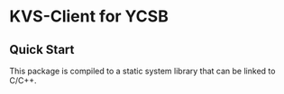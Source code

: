 # KVS-Client for YCSB

## Quick Start
This package is compiled to a static system library that can be linked to C/C++.
